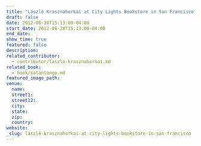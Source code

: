 ```yaml
---
title: "László Krasznahorkai at City Lights Bookstore in San Francisco"
draft: false
date: 2012-06-28T15:13:00-04:00
start_date: 2012-06-28T15:13:00-04:00
end_date:
show_time: true
featured: false
description:
related_contributor:
  - contributor/laszlo-krasznahorkai.md
related_book:
  - book/satantango.md
featured_image_path:
venue:
  name:
  street1:
  street12:
  city:
  state:
  zip:
  country:
website:
_slug: lászló-krasznahorkai-at-city-lights-bookstore-in-san-francisco
---
```

